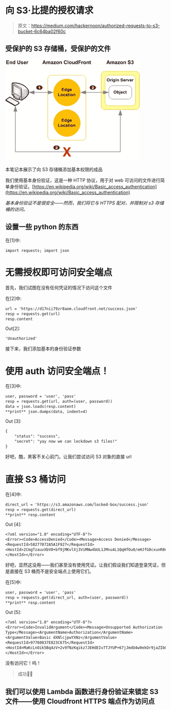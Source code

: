 # 向 S3·比提的授权请求

> 原文：<https://medium.com/hackernoon/authorized-requests-to-s3-bucket-6c64ba02f60c>

## 受保护的 S3 存储桶，受保护的文件

![](img/3be3340b943939b16372bdec32545134.png)

本笔记本展示了向 S3 存储桶添加基本权限的成品

我们使用基本身份验证，这是一种 HTTP 协议，用于对 web 可访问的文件进行简单身份验证。[https://en.wikipedia.org/wiki/Basic_access_authentication](https://en.wikipedia.org/wiki/Basic_access_authentication)

*基本身份验证不是很安全——然而，我们将它与 HTTPS 配对，并限制对 s3 存储桶的访问。*

## 设置一些 python 的东西

在[1]中:

```
import requests; import json
```

# 无需授权即可访问安全端点

首先，我们试图在没有任何凭证的情况下访问这个文件

在[2]中:

```
url = 'https://d17nii79zr8aom.cloudfront.net/success.json'
resp = requests.get(url)
resp.content
```

Out[2]:

```
'Unauthorized'
```

接下来，我们添加基本的身份验证参数

# 使用 auth 访问安全端点！

在[3]中:

```
user, password = 'user', 'pass'
resp = requests.get(url, auth=(user, password))
data = json.loads(resp.content)
**print** json.dumps(data, indent=4)
```

Out [3]:

```
{
    "status": "success", 
    "secret": "yay now we can lockdown s3 files!"
}
```

好吧，酷，黑客不关心前门。让我们尝试访问 S3 对象的直接 url

# 直接 S3 桶访问

在[4]中:

```
direct_url = 'https://s3.amazonaws.com/locked-box/success.json'
resp = requests.get(direct_url)
**print** resp.content
```

Out [4]:

```
<?xml version="1.0" encoding="UTF-8"?>
<Error><Code>AccessDenied</Code><Message>Access Denied</Message><RequestId>58277072A5A1F927</RequestId><HostId>2CmgTzauvXbV0+bf9jMKvlXj3ViMNw4bUL1JMnu4L1QqHfOu0/eHJfG0cxunR0nq7hrVJb8HpQ0=</HostId></Error>
```

好吧，显然这没用——我们甚至没有使用凭证。让我们假设我们知道登录凭证，但是直接在 S3 桶而不是安全端点上使用它们。

在[5]中:

```
user, password = 'user', 'pass'
resp = requests.get(direct_url, auth=(user, password))
**print** resp.content
```

Out [5]:

```
<?xml version="1.0" encoding="UTF-8"?>
<Error><Code>InvalidArgument</Code><Message>Unsupported Authorization Type</Message><ArgumentName>Authorization</ArgumentName><ArgumentValue>Basic dXNlcjpwYXNz</ArgumentValue><RequestId>97760837E823C675</RequestId><HostId>MaKcLnOik5Bq4zV+2v9fNzKqikz7JEHdEIv7TJYUP+67jJmdU4w9ekOr9jaZIbGHj+Wz68M4RcI=</HostId></Error>
```

没有访问它！呜！

> 成功🤘🏽

## 我们可以使用 Lambda 函数进行身份验证来锁定 S3 文件——使用 Cloudfront HTTPS 端点作为访问点
